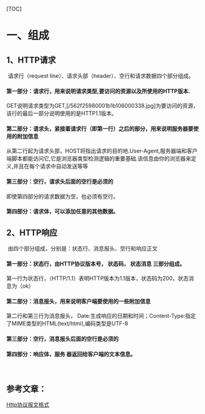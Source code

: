 

[TOC]



# 一、组成



## 1、HTTP请求

​		请求行（request line）、请求头部（header）、空行和请求数据四个部分组成。



#### 第一部分：请求行，用来说明请求类型,要访问的资源以及所使用的HTTP版本.

GET说明请求类型为GET,[/562f25980001b1b106000338.jpg]为要访问的资源，该行的最后一部分说明使用的是HTTP1.1版本。

#### 第二部分：请求头，紧接着请求行（即第一行）之后的部分，用来说明服务器要使用的附加信息

从第二行起为请求头部，HOST将指出请求的目的地.User-Agent,服务器端和客户端脚本都能访问它,它是浏览器类型检测逻辑的重要基础.该信息由你的浏览器来定义,并且在每个请求中自动发送等等

#### 第三部分：空行，请求头后面的空行是必须的

即使第四部分的请求数据为空，也必须有空行。

#### 第四部分：请求体，可以添加任意的其他数据。





## 2、HTTP响应

​		由四个部分组成，分别是：状态行、消息报头、空行和响应正文

#### 第一部分：状态行，由HTTP协议版本号， 状态码， 状态消息 三部分组成。

第一行为状态行，（HTTP/1.1）表明HTTP版本为1.1版本，状态码为200，状态消息为（ok）

#### 第二部分：消息报头，用来说明客户端要使用的一些附加信息

第二行和第三行为消息报头，
Date:生成响应的日期和时间；Content-Type:指定了MIME类型的HTML(text/html),编码类型是UTF-8

#### 第三部分：空行，消息报头后面的空行是必须的

#### 第四部分：响应体，服务 器返回给客户端的文本信息。





​	

## 参考文章：

[Http协议报文格式](https://www.cnblogs.com/jpfss/p/10984966.html)